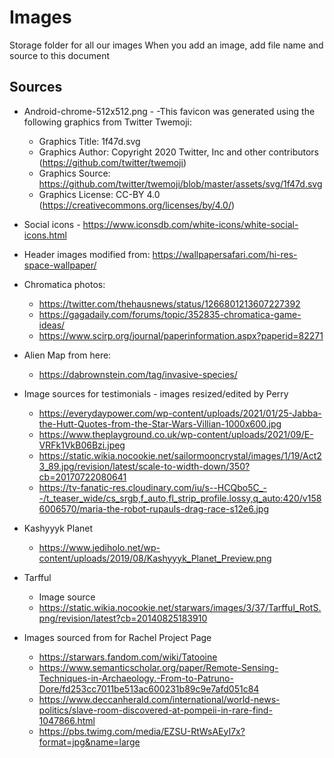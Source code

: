 # Images
Storage folder for all our images 
When you add an image, add file name and source to this document


## Sources

- Android-chrome-512x512.png - 
    -This favicon was generated using the following graphics from Twitter Twemoji:
    - Graphics Title: 1f47d.svg
    - Graphics Author: Copyright 2020 Twitter, Inc and other contributors (https://github.com/twitter/twemoji)
    - Graphics Source: https://github.com/twitter/twemoji/blob/master/assets/svg/1f47d.svg
    - Graphics License: CC-BY 4.0 (https://creativecommons.org/licenses/by/4.0/)

- Social icons - https://www.iconsdb.com/white-icons/white-social-icons.html
- Header images modified from: 
https://wallpapersafari.com/hi-res-space-wallpaper/

- Chromatica photos:
    - https://twitter.com/thehausnews/status/1266801213607227392 
    - https://gagadaily.com/forums/topic/352835-chromatica-game-ideas/ 
    - https://www.scirp.org/journal/paperinformation.aspx?paperid=82271

- Alien Map from here: 
    - https://dabrownstein.com/tag/invasive-species/



- Image sources for testimonials - images resized/edited by Perry
    - https://everydaypower.com/wp-content/uploads/2021/01/25-Jabba-the-Hutt-Quotes-from-the-Star-Wars-Villian-1000x600.jpg
    - https://www.theplayground.co.uk/wp-content/uploads/2021/09/E-VRFk1VkB06Bzi.jpeg
    - https://static.wikia.nocookie.net/sailormooncrystal/images/1/19/Act23_89.jpg/revision/latest/scale-to-width-down/350?cb=20170722080641
    - https://tv-fanatic-res.cloudinary.com/iu/s--HCQbo5C_--/t_teaser_wide/cs_srgb,f_auto,fl_strip_profile.lossy,q_auto:420/v1586006570/maria-the-robot-rupauls-drag-race-s12e6.jpg


- Kashyyyk Planet
    - https://www.jediholo.net/wp-content/uploads/2019/08/Kashyyyk_Planet_Preview.png

- Tarfful
    - Image source
    - https://static.wikia.nocookie.net/starwars/images/3/37/Tarfful_RotS.png/revision/latest?cb=20140825183910 

- Images sourced from for Rachel Project Page
    - https://starwars.fandom.com/wiki/Tatooine
    - https://www.semanticscholar.org/paper/Remote-Sensing-Techniques-in-Archaeology.-From-to-Patruno-Dore/fd253cc7011be513ac600231b89c9e7afd051c84
    - https://www.deccanherald.com/international/world-news-politics/slave-room-discovered-at-pompeii-in-rare-find-1047866.html
    - https://pbs.twimg.com/media/EZSU-RtWsAEyI7x?format=jpg&name=large 